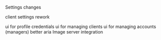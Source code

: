 Settings changes

client settings rework

ui for profile credentials
ui for managing clients
ui for managing accounts (managers)
better aria
Image server integration
